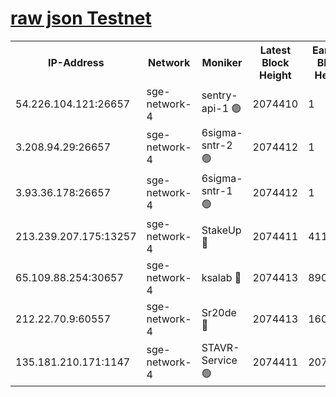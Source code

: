 
[raw json Testnet](https://rpc-check.sget.stavr.tech/sget/rpc-sget-result.json)
=


<table><tr><th>IP-Address</th><th>Network</th><th>Moniker</th><th>Latest Block Height</th><th>Earliest Block Height</th><th>Catching Up</th><th>Tx Index</th><th>Voting Power</th><th>Scan Time</th></tr><tr><td>54.226.104.121:26657</td><td>sge-network-4</td><td>sentry-api-1 🟢</td><td>2074410</td><td>1</td><td>False</td><td>on</td><td>0</td><td>2024-03-19T04:26:32.027439336UTC</td></tr><tr><td>3.208.94.29:26657</td><td>sge-network-4</td><td>6sigma-sntr-2 🟢</td><td>2074412</td><td>1</td><td>False</td><td>on</td><td>0</td><td>2024-03-19T04:26:43.318449741UTC</td></tr><tr><td>3.93.36.178:26657</td><td>sge-network-4</td><td>6sigma-sntr-1 🟢</td><td>2074412</td><td>1</td><td>False</td><td>on</td><td>0</td><td>2024-03-19T04:26:45.974182250UTC</td></tr><tr><td>213.239.207.175:13257</td><td>sge-network-4</td><td>StakeUp 🔴</td><td>2074411</td><td>411001</td><td>False</td><td>off</td><td>100</td><td>2024-03-19T04:26:40.367459572UTC</td></tr><tr><td>65.109.88.254:30657</td><td>sge-network-4</td><td>ksalab 🔴</td><td>2074413</td><td>890001</td><td>False</td><td>on</td><td>3491</td><td>2024-03-19T04:26:48.314680461UTC</td></tr><tr><td>212.22.70.9:60557</td><td>sge-network-4</td><td>Sr20de 🔴</td><td>2074413</td><td>1608978</td><td>False</td><td>on</td><td>133</td><td>2024-03-19T04:26:50.735620273UTC</td></tr><tr><td>135.181.210.171:1147</td><td>sge-network-4</td><td>STAVR-Service 🟢</td><td>2074411</td><td>2072001</td><td>False</td><td>on</td><td>0</td><td>2024-03-19T04:26:40.671822092UTC</td></tr></table>
